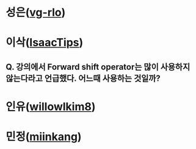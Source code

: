 # 성은([vg-rlo](https://github.com/vg-rlo))
# 이삭([IsaacTips](https://github.com/IsaacTips))

## Q. 강의에서 Forward shift operator는 많이 사용하지 않는다라고 언급했다. 어느때 사용하는 것일까?

# 인유([willowlkim8](https://github.com/willowkim8))
# 민정([miinkang](https://github.com/miinkang))
